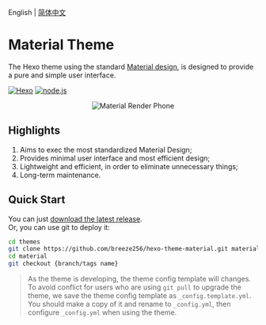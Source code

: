 English | [简体中文](./README.zh.md)

# Material Theme

The Hexo theme using the standard [Material design](https://www.material.io/), is designed to provide a pure and simple user interface.

<!-- Some badges are here. -->
<p>
<a href="https://hexo.io"><img alt="Hexo" src="https://img.shields.io/badge/hexo-3.0+-0e83cd.svg?style=flat-square"/></a>
<a href="https://nodejs.org/"><img alt="node.js" src="https://img.shields.io/badge/node.js-6.0%2B-43853d.svg?style=flat-square"/></a>
</p>

<!-- Material Phone. -->
<p align="center">
<img src="https://i.loli.net/2017/09/07/59b1367f76fdb.png" alt="Material Render Phone">
</p>

## Highlights

1. Aims to exec the most standardized Material Design;
2. Provides minimal user interface and most efficient design;
3. Lightweight and efficient, in order to eliminate unnecessary things;
4. Long-term maintenance.

## Quick Start

You can just [download the latest release](https://github.com/breeze256/hexo-theme-material/releases).  
Or, you can use git to deploy it:

```bash
cd themes
git clone https://github.com/breeze256/hexo-theme-material.git material
cd material
git checkout {branch/tags name}
```
> As the theme is developing, the theme config template will changes.
> To avoid conflict for users who are using `git pull` to upgrade the theme, we save the theme config template as `_config.template.yml`.
> You should make a copy of it and rename to `_config.yml`, then configure `_config.yml` when using the theme.

